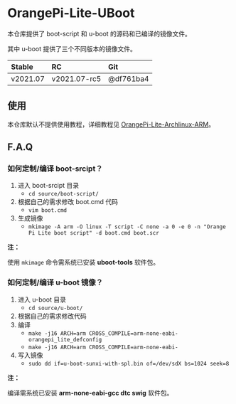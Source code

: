# OrangePi-Lite-UBoot

本仓库提供了 boot-script 和 u-boot 的源码和已编译的镜像文件。

其中 u-boot 提供了三个不同版本的镜像文件。

| Stable   | RC           | Git       |
|:---------|:-------------|:----------|
| v2021.07 | v2021.07-rc5 | @df761ba4 |

## 使用

本仓库默认不提供使用教程，详细教程见 [OrangePi-Lite-Archlinux-ARM]。

[OrangePi-Lite-Archlinux-ARM]: https://github.com/aj-ash/OrangePi-Lite-Archlinux-ARM

## F.A.Q

### 如何定制/编译 boot-srcipt？

1. 进入 boot-srcipt 目录
    + ``cd source/boot-script/``
2. 根据自己的需求修改 boot.cmd 代码
    + ``vim boot.cmd``
3. 生成镜像
    + ``mkimage -A arm -O linux -T script -C none -a 0 -e 0 -n "Orange Pi Lite boot script" -d boot.cmd boot.scr``

**注：**

使用 ``mkimage`` 命令需系统已安装 **uboot-tools** 软件包。

### 如何定制/编译 u-boot 镜像？

1. 进入 u-boot 目录
    + ``cd source/u-boot/``
2. 根据自己的需求修改代码
2. 编译
    + ``make -j16 ARCH=arm CROSS_COMPILE=arm-none-eabi- orangepi_lite_defconfig``
    + ``make -j16 ARCH=arm CROSS_COMPILE=arm-none-eabi-``
3. 写入镜像
    + ``sudo dd if=u-boot-sunxi-with-spl.bin of=/dev/sdX bs=1024 seek=8``

**注：**

编译需系统已安装 **arm-none-eabi-gcc dtc swig** 软件包。

